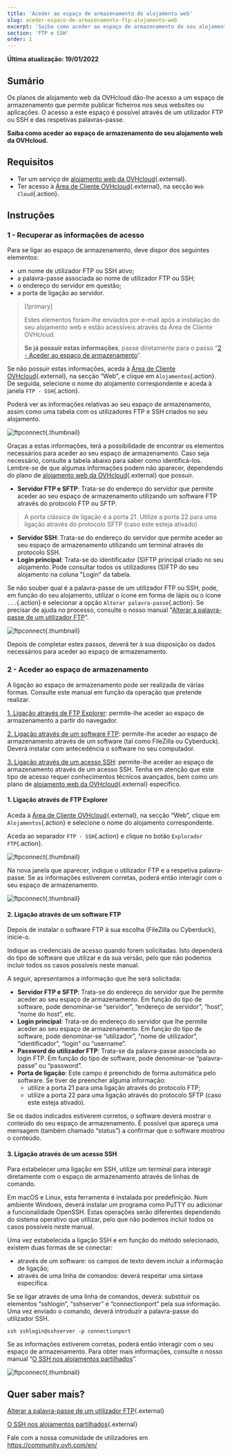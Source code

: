 ```yaml
---
title: 'Aceder ao espaço de armazenamento do alojamento web'
slug: aceder-espaco-de-armazenamento-ftp-alojamento-web
excerpt: 'Saiba como aceder ao espaço de armazenamento do seu alojamento web da OVHcloud'
section: 'FTP e SSH'
order: 1
---
```


**Última atualização: 19/01/2022**

## Sumário

Os planos de alojamento web da OVHcloud dão-lhe acesso a um espaço de armazenamento que permite publicar ficheiros nos seus websites ou aplicações. O acesso a este espaço é possível através de um utilizador FTP ou SSH e das respetivas palavras-passe.

**Saiba como aceder ao espaço de armazenamento do seu alojamento web da OVHcloud.**

## Requisitos

- Ter um serviço de [alojamento web da OVHcloud](https://www.ovhcloud.com/pt/web-hosting/){.external}.
- Ter acesso à [Área de Cliente OVHcloud](https://www.ovh.com/auth/?action=gotomanager&from=https://www.ovh.pt/&ovhSubsidiary=pt){.external}, na secção `Web Cloud`{.action}.

## Instruções

### 1 - Recuperar as informações de acesso

Para se ligar ao espaço de armazenamento, deve dispor dos seguintes elementos:

- um nome de utilizador FTP ou SSH ativo;
- a palavra-passe associada ao nome de utilizador FTP ou SSH;
- o endereço do servidor em questão;
- a porta de ligação ao servidor.

> [!primary]
>
> Estes elementos foram-lhe enviados por e-mail após a instalação do seu alojamento web e estão acessíveis através da Área de Cliente OVHcloud.
>
> **Se já possuir estas informações**, passe diretamente para o passo “[2 - Aceder ao espaço de armazenamento](./#2-aceder-ao-espaco-de-armazenamento)”.
> 

Se não possuir estas informações, aceda à [Área de Cliente OVHcloud](https://www.ovh.com/auth/?action=gotomanager&from=https://www.ovh.pt/&ovhSubsidiary=pt){.external}, na secção “Web”, e clique em `Alojamentos`{.action}. De seguida, selecione o nome do alojamento correspondente e aceda à janela `FTP - SSH`{.action}. 

Poderá ver as informações relativas ao seu espaço de armazenamento, assim como uma tabela com os utilizadores FTP e SSH criados no seu alojamento.

![ftpconnect](images/connect-ftp-step1.png){.thumbnail}

Graças a estas informações, terá a possibilidade de encontrar os elementos necessários para aceder ao seu espaço de armazenamento. Caso seja necessário, consulte a tabela abaixo para saber como identificá-los. Lembre-se de que algumas informações podem não aparecer, dependendo do plano de [alojamento web da OVHcloud](https://www.ovhcloud.com/pt/web-hosting/){.external} que possuir.

- **Servidor FTP e SFTP**: Trata-se do endereço do servidor que permite aceder ao seu espaço de armazenamento utilizando um software FTP através do protocolo FTP ou SFTP.

>A porta clássica de ligação é a porta 21. Utilize a porta 22 para uma ligação através do protocolo SFTP (caso este esteja ativado)

- **Servidor SSH**: Trata-se do endereço do servidor que permite aceder ao seu espaço de armazenamento utilizando um terminal através do protocolo SSH.
- **Login principal**: Trata-se do identificador (S)FTP principal criado no seu alojamento. Pode consultar todos os utilizadores (S)FTP do seu alojamento na coluna "Login" da tabela.

Se não souber qual é a palavra-passe de um utilizador FTP ou SSH, pode, em função do seu alojamento, utilizar o ícone em forma de lápis ou o ícone `...`{.action} e selecionar a opção `Alterar palavra-passe`{.action}. Se precisar de ajuda no processo, consulte o nosso manual "[Alterar a palavra-passe de um utilizador FTP](../alterar-palavra-passe-utilizador-ftp/)".

![ftpconnect](images/connect-ftp-step2.png){.thumbnail}

Depois de completar estes passos, deverá ter à sua disposição os dados necessários para aceder ao espaço de armazenamento.

### 2 - Aceder ao espaço de armazenamento

A ligação ao espaço de armazenamento pode ser realizada de várias formas. Consulte este manual em função da operação que pretende realizar.

[1. Ligação através de FTP Explorer](#ftpexplorer): permite-lhe aceder ao espaço de armazenamento a partir do navegador.

[2. Ligação através de um software FTP](#ftpsoftware): permite-lhe aceder ao espaço de armazenamento através de um software (tal como FileZilla ou Cyberduck). Deverá instalar com antecedência o software no seu computador.

[3. Ligação através de um acesso SSH](#ssh): permite-lhe aceder ao espaço de armazenamento através de um acesso SSH. Tenha em atenção que este tipo de acesso requer conhecimentos técnicos avançados, bem como um plano de [alojamento web da OVHcloud](https://www.ovhcloud.com/pt/web-hosting/){.external} específico.

#### 1. Ligação através de FTP Explorer <a name="ftpexplorer"></a>

Aceda à [Área de Cliente OVHcloud](https://www.ovh.com/auth/?action=gotomanager&from=https://www.ovh.pt/&ovhSubsidiary=pt){.external}, na secção “Web”, clique em `Alojamentos`{.action} e selecione o nome do alojamento correspondente. 

Aceda ao separador `FTP - SSH`{.action} e clique no botão `Explorador FTP`{.action}. 

![ftpconnect](images/connect-ftp-step3.png){.thumbnail}

Na nova janela que aparecer, indique o utilizador FTP e a respetiva palavra-passe. Se as informações estiverem corretas, poderá então interagir com o seu espaço de armazenamento.

![ftpconnect](images/connect-ftp-step4.png){.thumbnail}

#### 2. Ligação através de um software FTP <a name="ftpsoftware"></a>

Depois de instalar o software FTP à sua escolha (FileZilla ou Cyberduck), inicie-o. 

Indique as credenciais de acesso quando forem solicitadas. Isto dependerá do tipo de software que utilizar e da sua versão, pelo que não podemos incluir todos os casos possíveis neste manual.

A seguir, apresentamos a informação que lhe será solicitada:

- **Servidor FTP e SFTP**: Trata-se do endereço do servidor que lhe permite aceder ao seu espaço de armazenamento. Em função do tipo de software, pode denominar-se “servidor”, “endereço de servidor”, “host”, “nome do host”, etc.
- **Login principal**: Trata-se do endereço do servidor que lhe permite aceder ao seu espaço de armazenamento. Em função do tipo de software, pode denominar-se “utilizador”, “nome de utilizador”, “identificador”, “login” ou “username”.
- **Password do utilizador FTP**: Trata-se da palavra-passe associada ao login FTP. Em função do tipo de software, pode denominar-se “palavra-passe” ou “password”.
- **Porta de ligação**: Este campo é preenchido de forma automática pelo software. Se tiver de preencher alguma informação:
    - utilize a porta 21 para uma ligação através do protocolo FTP;
    - utilize a porta 22 para uma ligação através do protocolo SFTP (caso este esteja ativado).

Se os dados indicados estiverem corretos, o software deverá mostrar o conteúdo do seu espaço de armazenamento. É possível que apareça uma mensagem (também chamado “status”) a confirmar que o software mostrou o conteúdo.

#### 3. Ligação através de um acesso SSH <a name="ssh"></a>

Para estabelecer uma ligação em SSH, utilize um terminal para interagir diretamente com o espaço de armazenamento através de linhas de comando. 

Em macOS e Linux, esta ferramenta é instalada por predefinição. Num ambiente Windows, deverá instalar um programa como PuTTY ou adicionar a funcionalidade OpenSSH. Estas operações serão diferentes dependendo do sistema operativo que utilizar, pelo que não podemos incluir todos os casos possíveis neste manual.

Uma vez estabelecida a ligação SSH e em função do método selecionado, existem duas formas de se conectar: 

- através de um software: os campos de texto devem incluir a informação de ligação;
- através de uma linha de comandos: deverá respeitar uma sintaxe especifica.

Se se ligar através de uma linha de comandos, deverá: substituir os elementos “sshlogin”, “sshserver” e “connectionport” pela sua informação. Uma vez enviado o comando, deverá introduzir a palavra-passe do utilizador SSH.

```ssh
ssh sshlogin@sshserver -p connectionport
```

Se as informações estiverem corretas, poderá então interagir com o seu espaço de armazenamento. Para obter mais informações, consulte o nosso manual “[O SSH nos alojamentos partilhados](../partilhado_o_ssh_nos_alojamentos_partilhados/)”.

![ftpconnect](images/connect-ftp-step5.png){.thumbnail}

## Quer saber mais?

[Alterar a palavra-passe de um utilizador FTP](https://docs.ovh.com/pt/hosting/alterar-palavra-passe-utilizador-ftp/){.external}

[O SSH nos alojamentos partilhados](https://docs.ovh.com/pt/hosting/partilhado_o_ssh_nos_alojamentos_partilhados/){.external}

Fale com a nossa comunidade de utilizadores em <https://community.ovh.com/en/>
